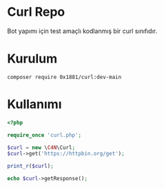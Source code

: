 # Curl Repo

Bot yapımı için test amaçlı kodlanmış bir curl sınıfıdır.

# Kurulum

```
composer require 0x1881/curl:dev-main
```

# Kullanımı

```php
<?php

require_once 'curl.php';

$curl = new \C4N\Curl;
$curl->get('https://httpbin.org/get');

print_r($curl);

echo $curl->getResponse();
```